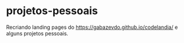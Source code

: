 # projetos-pessoais
Recriando landing pages do https://gabazevdo.github.io/codelandia/
e alguns projetos pessoais.

